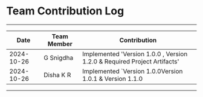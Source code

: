 # Team Contribution Log
--------------------------------------------------------------------------------------------------------------------
| Date       | Team Member | Contribution                                                                          |
|------------|-------------|---------------------------------------------------------------------------------------|
| 2024-10-26 | G Snigdha   | Implemented 'Version 1.0.0 , Version 1.2.0 & Required Project Artifacts'              |
| 2024-10-26 | Disha K R   | Implemented `Version 1.0.0Version 1.0.1 & Version 1.1.0                               |
--------------------------------------------------------------------------------------------------------------------                                    
